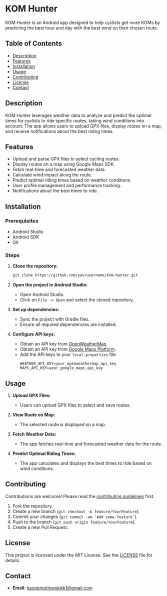 # KOM Hunter

KOM Hunter is an Android app designed to help cyclists get more KOMs by predicting the best hour and day with the best wind on their chosen route.

## Table of Contents

- [Description](#description)
- [Features](#features)
- [Installation](#installation)
- [Usage](#usage)
- [Contributing](#contributing)
- [License](#license)
- [Contact](#contact)

## Description

KOM Hunter leverages weather data to analyze and predict the optimal times for cyclists to ride specific routes, taking wind conditions into account. The app allows users to upload GPX files, display routes on a map, and receive notifications about the best riding times.

## Features

- Upload and parse GPX files to select cycling routes.
- Display routes on a map using Google Maps SDK.
- Fetch real-time and forecasted weather data.
- Calculate wind impact along the route.
- Predict optimal riding times based on weather conditions.
- User profile management and performance tracking.
- Notifications about the best times to ride.

## Installation

### Prerequisites

- Android Studio
- Android SDK
- Git

### Steps

1. **Clone the repository:**
    ```bash
    git clone https://github.com/yourusername/kom-hunter.git
    ```

2. **Open the project in Android Studio:**
    - Open Android Studio.
    - Click on `File -> Open` and select the cloned repository.

3. **Set up dependencies:**
    - Sync the project with Gradle files.
    - Ensure all required dependencies are installed.

4. **Configure API keys:**
    - Obtain an API key from [OpenWeatherMap](https://openweathermap.org/api).
    - Obtain an API key from [Google Maps Platform](https://developers.google.com/maps/documentation/android-sdk/get-api-key).
    - Add the API keys to your `local.properties` file:
      ```properties
      WEATHER_API_KEY=your_openweathermap_api_key
      MAPS_API_KEY=your_google_maps_api_key
      ```

## Usage

1. **Upload GPX Files:**
    - Users can upload GPX files to select and save routes.

2. **View Route on Map:**
    - The selected route is displayed on a map.

3. **Fetch Weather Data:**
    - The app fetches real-time and forecasted weather data for the route.

4. **Predict Optimal Riding Times:**
    - The app calculates and displays the best times to ride based on wind conditions.

## Contributing

Contributions are welcome! Please read the [contributing guidelines](CONTRIBUTING.md) first.

1. Fork the repository.
2. Create a new branch (`git checkout -b feature/YourFeature`).
3. Commit your changes (`git commit -am 'Add some feature'`).
4. Push to the branch (`git push origin feature/YourFeature`).
5. Create a new Pull Request.

## License

This project is licensed under the MIT License. See the [LICENSE](LICENSE) file for details.

## Contact

- **Email:** kacperkotlowskikk1@gmail.com

